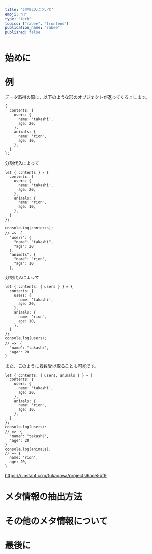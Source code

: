 ```yaml
---
title: "分割代入について"
emoji: "📂"
type: "tech"
topics: ["rabee", "frontend"]
publication_name: "rabee"
published: false
---
```


# 始めに
# 例
データ取得の際に、以下のような形のオブジェクトが返ってくるとします。
```
{
  contents: {
    users: {
      name: 'takashi',
      age: 20,
    },
    animals: {
      name: 'rion',
      age: 10,
    },
  }
};
```
分割代入によって
```
let { contents } = {
  contents: {
    users: {
      name: 'takashi',
      age: 20,
    },
    animals: {
      name: 'rion',
      age: 10,
    },
  }
};

console.log(contents);
// =>　{
  "users": {
    "name": "takashi",
    "age": 20
  },
  "animals": {
    "name": "rion",
    "age": 10
  },
```

分割代入によって
```
let { contents: { users } } = {
  contents: {
    users: {
      name: 'takashi',
      age: 20,
    },
    animals: {
      name: 'rion',
      age: 10,
    },
  }
};
console.log(users);
// =>　{
  "name": "takashi",
  "age": 20
}
```
また、このように複数受け取ることも可能です。
```
let { contents: { users, animals } } = {
  contents: {
    users: {
      name: 'takashi',
      age: 20,
    },
    animals: {
      name: 'rion',
      age: 10,
    },
  }
};
console.log(users);
// =>　{
  "name": "takashi",
  "age": 20
}
console.log(animals);
// => {
  name: 'rion',
  age: 10,
}

```
https://runstant.com/fukagawa/projects/6ace5bf9
# メタ情報の抽出方法

# その他のメタ情報について
# 最後に
